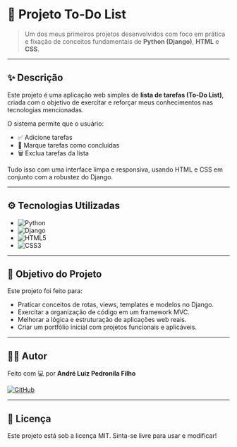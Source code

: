 # 📝 Projeto To-Do List

> Um dos meus primeiros projetos desenvolvidos com foco em prática e fixação de conceitos fundamentais de **Python (Django)**, **HTML** e **CSS**.

---

## ✨ Descrição

Este projeto é uma aplicação web simples de **lista de tarefas (To-Do List)**, criada com o objetivo de exercitar e reforçar meus conhecimentos nas tecnologias mencionadas.

O sistema permite que o usuário:

- ✅ Adicione tarefas
- 🔁 Marque tarefas como concluídas
- 🗑️ Exclua tarefas da lista

Tudo isso com uma interface limpa e responsiva, usando HTML e CSS em conjunto com a robustez do Django.

---

## ⚙️ Tecnologias Utilizadas

- ![Python](https://img.shields.io/badge/-Python-3776AB?style=flat&logo=python&logoColor=white)
- ![Django](https://img.shields.io/badge/-Django-092E20?style=flat&logo=django&logoColor=white)
- ![HTML5](https://img.shields.io/badge/-HTML5-E34F26?style=flat&logo=html5&logoColor=white)
- ![CSS3](https://img.shields.io/badge/-CSS3-1572B6?style=flat&logo=css3&logoColor=white)

---

## 📌 Objetivo do Projeto

Este projeto foi feito para:

- Praticar conceitos de rotas, views, templates e modelos no Django.
- Exercitar a organização de código em um framework MVC.
- Melhorar a lógica e estruturação de aplicações web reais.
- Criar um portfólio inicial com projetos funcionais e aplicáveis.

---

## 👨‍💻 Autor

Feito com 💻 por **André Luiz Pedronila Filho**

[![GitHub](https://img.shields.io/badge/-dedspedronila-181717?style=flat&logo=github&logoColor=white)](https://github.com/dedspedronila)

---

## 📝 Licença

Este projeto está sob a licença MIT. Sinta-se livre para usar e modificar!
